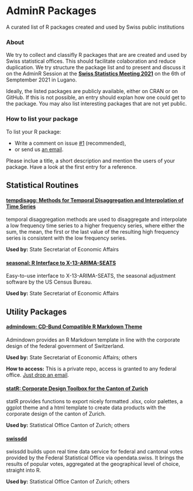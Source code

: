 # AdminR Packages

A curated list of R packages created and used by Swiss public institutions


### About

We try to collect and classifly R packages that are are created and used by Swiss statistical offices. This should facilitate colaboration and reduce duplication. We try structure the package list and to present and discuss it on the AdminR Session at the [**Swiss Statistics Meeting 2021**](https://www.statistiktage.ch/en/) on the 6th of Semptember 2021 in Lugano.

Ideally, the listed packages are publicly available, either on CRAN or on GitHub. If this is not possible, an entry should explan how one could get to the package. You may also list interesting packages that are not yet public.


### How to list your package

To list your R package:

- Write a comment on issue [#1](https://github.com/swiss-adminR/pkgs/issues/1) (recommended),
- or send us [an email](ronald.indergand@seco.admin.ch).

Please inclue a title, a short description and mention the users of your package. Have a look at the first entry for a reference.



## Statistical Routines

#### [tempdisagg: Methods for Temporal Disaggregation and Interpolation of Time Series](https://cran.r-project.org/web/packages/tempdisagg/index.html)

temporal disaggregation methods are used to disaggregate and interpolate a low frequency time series to a higher frequency series, where either the sum, the mean, the first or the last value of the resulting high frequency series is consistent with the low frequency series. 

**Used by:** State Secretariat of Economic Affairs


#### [seasonal: R Interface to X-13-ARIMA-SEATS](https://cran.r-project.org/web/packages/seasonal/index.html)

Easy-to-use interface to X-13-ARIMA-SEATS, the seasonal adjustment software by the US Census Bureau.

**Used by:** State Secretariat of Economic Affairs


## Utility Packages


#### [admindown: CD-Bund Compatible R Markdown Theme](https://github.com/swiss-adminR/admindown)

Admindown provides an R Markdown template in line with the corporate design of the federal government of Switzerland.

**Used by:** State Secretariat of Economic Affairs; others

**How to access:** This is a private repo, access is granted to any federal office. [Just drop an email](mailto:angelica@cynkra.com).


#### [statR: Corporate Design Toolbox for the Canton of Zurich](https://github.com/statistikZH/statR)

statR provides functions to export nicely formatted .xlsx, color palettes, a ggplot theme and a html template to create data products with the corporate design of the canton of Zurich.

**Used by:** Statistical Office Canton of Zurich; others


#### [swissdd](https://github.com/politanch/swissdd)

swissdd builds upon real time data service for federal and cantonal votes provided by the Federal Statistical Office via opendata.swiss. It brings the results of popular votes, aggregated at the geographical level of choice, straight into R. 

**Used by:** Statistical Office Canton of Zurich; others


